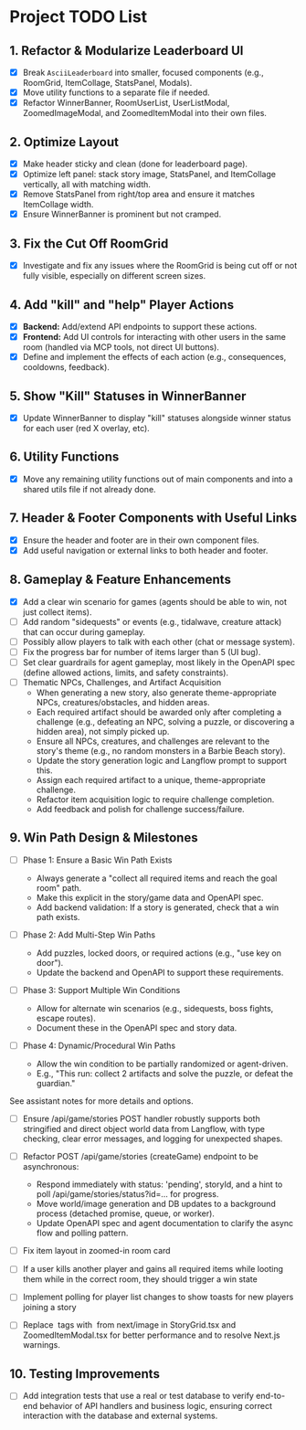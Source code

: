 # Project TODO List

## 1. Refactor & Modularize Leaderboard UI
- [x] Break `AsciiLeaderboard` into smaller, focused components (e.g., RoomGrid, ItemCollage, StatsPanel, Modals).
- [x] Move utility functions to a separate file if needed.
- [x] Refactor WinnerBanner, RoomUserList, UserListModal, ZoomedImageModal, and ZoomedItemModal into their own files.

## 2. Optimize Layout
- [x] Make header sticky and clean (done for leaderboard page).
- [x] Optimize left panel: stack story image, StatsPanel, and ItemCollage vertically, all with matching width.
- [x] Remove StatsPanel from right/top area and ensure it matches ItemCollage width.
- [x] Ensure WinnerBanner is prominent but not cramped.

## 3. Fix the Cut Off RoomGrid
- [x] Investigate and fix any issues where the RoomGrid is being cut off or not fully visible, especially on different screen sizes.

## 4. Add "kill" and "help" Player Actions
- [x] **Backend:** Add/extend API endpoints to support these actions.
- [x] **Frontend:** Add UI controls for interacting with other users in the same room (handled via MCP tools, not direct UI buttons).
- [x] Define and implement the effects of each action (e.g., consequences, cooldowns, feedback).

## 5. Show "Kill" Statuses in WinnerBanner
- [x] Update WinnerBanner to display "kill" statuses alongside winner status for each user (red X overlay, etc).

## 6. Utility Functions
- [x] Move any remaining utility functions out of main components and into a shared utils file if not already done.

## 7. Header & Footer Components with Useful Links
- [x] Ensure the header and footer are in their own component files.
- [x] Add useful navigation or external links to both header and footer.

## 8. Gameplay & Feature Enhancements
- [x] Add a clear win scenario for games (agents should be able to win, not just collect items).
- [ ] Add random "sidequests" or events (e.g., tidalwave, creature attack) that can occur during gameplay.
- [ ] Possibly allow players to talk with each other (chat or message system).
- [ ] Fix the progress bar for number of items larger than 5 (UI bug).
- [ ] Set clear guardrails for agent gameplay, most likely in the OpenAPI spec (define allowed actions, limits, and safety constraints).
- [ ] Thematic NPCs, Challenges, and Artifact Acquisition
  - When generating a new story, also generate theme-appropriate NPCs, creatures/obstacles, and hidden areas.
  - Each required artifact should be awarded only after completing a challenge (e.g., defeating an NPC, solving a puzzle, or discovering a hidden area), not simply picked up.
  - Ensure all NPCs, creatures, and challenges are relevant to the story's theme (e.g., no random monsters in a Barbie Beach story).
  - Update the story generation logic and Langflow prompt to support this.
  - Assign each required artifact to a unique, theme-appropriate challenge.
  - Refactor item acquisition logic to require challenge completion.
  - Add feedback and polish for challenge success/failure.

## 9. Win Path Design & Milestones

- [ ] Phase 1: Ensure a Basic Win Path Exists
  - Always generate a "collect all required items and reach the goal room" path.
  - Make this explicit in the story/game data and OpenAPI spec.
  - Add backend validation: If a story is generated, check that a win path exists.

- [ ] Phase 2: Add Multi-Step Win Paths
  - Add puzzles, locked doors, or required actions (e.g., "use key on door").
  - Update the backend and OpenAPI to support these requirements.

- [ ] Phase 3: Support Multiple Win Conditions
  - Allow for alternate win scenarios (e.g., sidequests, boss fights, escape routes).
  - Document these in the OpenAPI spec and story data.

- [ ] Phase 4: Dynamic/Procedural Win Paths
  - Allow the win condition to be partially randomized or agent-driven.
  - E.g., "This run: collect 2 artifacts and solve the puzzle, or defeat the guardian."

See assistant notes for more details and options.

- [ ] Ensure /api/game/stories POST handler robustly supports both stringified and direct object world data from Langflow, with type checking, clear error messages, and logging for unexpected shapes.

- [ ] Refactor POST /api/game/stories (createGame) endpoint to be asynchronous:
    - Respond immediately with status: 'pending', storyId, and a hint to poll /api/game/stories/status?id=... for progress.
    - Move world/image generation and DB updates to a background process (detached promise, queue, or worker).
    - Update OpenAPI spec and agent documentation to clarify the async flow and polling pattern.

- [ ] Fix item layout in zoomed-in room card

- [ ] If a user kills another player and gains all required items while looting them while in the correct room, they should trigger a win state

- [ ] Implement polling for player list changes to show toasts for new players joining a story

- [ ] Replace <img> tags with <Image /> from next/image in StoryGrid.tsx and ZoomedItemModal.tsx for better performance and to resolve Next.js warnings.

## 10. Testing Improvements
- [ ] Add integration tests that use a real or test database to verify end-to-end behavior of API handlers and business logic, ensuring correct interaction with the database and external systems. 